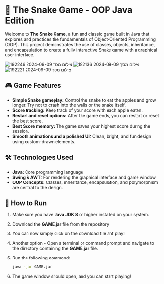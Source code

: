 # 🐍 The Snake Game - OOP Java Edition

Welcome to **The Snake Game**, a fun and classic game built in Java that explores and practices the fundamentals of Object-Oriented Programming (OOP). This project demonstrates the use of classes, objects, inheritance, and encapsulation to create a fully interactive Snake game with a graphical user interface.

![צילום מסך 2024-09-09 192246](https://github.com/user-attachments/assets/08693e12-a294-416a-8d7e-e62fb5d73089)
![צילום מסך 2024-09-09 192136](https://github.com/user-attachments/assets/909a7914-0fd6-4363-8fb7-97d3e82b271e)
![צילום מסך 2024-09-09 192221](https://github.com/user-attachments/assets/4837220e-6d32-4e5a-990e-19b74f4c19f8)

## 🎮 Game Features

- **Simple Snake gameplay:** Control the snake to eat the apples and grow longer. Try not to crash into the walls or the snake itself.
- **Score tracking:** Keep track of your score with each apple eaten.
- **Restart and reset options:** After the game ends, you can restart or reset the best score.
- **Best Score memory:** The game saves your highest score during the session.
- **Smooth animations and a polished UI:** Clean, bright, and fun design using custom-drawn elements.
  
## 🛠️ Technologies Used

- **Java:** Core programming language
- **Swing & AWT:** For rendering the graphical interface and game window
- **OOP Concepts:** Classes, inheritance, encapsulation, and polymorphism are central to the design.

## 🚀 How to Run

1. Make sure you have **Java JDK 8** or higher installed on your system.
2. Download the **GAME.jar** file from the repository
3. You can now simply click on the download file anf play! 
4. Another option - Open a terminal or command prompt and navigate to the directory containing the **GAME.jar** file.
5. Run the following command:

   ```bash
   java -jar GAME.jar
6. The game window should open, and you can start playing!
